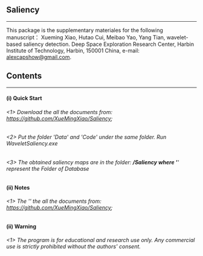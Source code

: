 ## Saliency
------------------------
This package is the supplementary materiales for the following manuscript： Xueming Xiao, Hutao Cui, Meibao Yao, Yang Tian, wavelet-based saliency detection. Deep Space Exploration Research Center, Harbin Institute of Technology, Harbin, 150001 China, e-mail: alexcapshow@gmail.com.
## Contents
-----------------------------
#### (i) Quick Start
###### <1> Download the all the documents from: https://github.com/XueMingXiao/Saliency;
###### <2> Put the folder 'Data' and 'Code' under the same folder. Run WaveletSaliency.exe
###### <3> The obtained saliency maps are in the folder: ***/Saliency where '***' represent the Folder of Database
#### (ii) Notes
###### <1> The '' the all the documents from: https://github.com/XueMingXiao/Saliency;
#### (ii) Warning
###### <1> The program is for educational and research use only. Any commercial use is strictly prohibited without the authors' consent.


